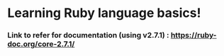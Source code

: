 # Learning Ruby language basics!

### Link to refer for documentation (using v2.7.1) : https://ruby-doc.org/core-2.7.1/
